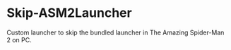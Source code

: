 # Skip-ASM2Launcher
Custom launcher to skip the bundled launcher in The Amazing Spider-Man 2 on PC.

